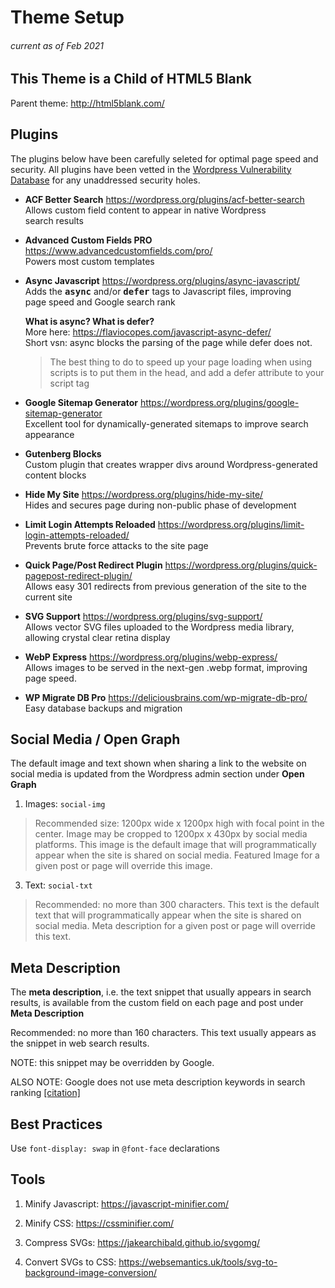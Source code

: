 # Theme Setup
###### current as of Feb 2021

## This Theme is a Child of HTML5 Blank
Parent theme: http://html5blank.com/

## Plugins
The plugins below have been carefully seleted for optimal page speed and security. All plugins have been vetted in the <a href="https://wpscan.com/" target="_blank" rel="noopener">Wordpress Vulnerability Database</a> for any unaddressed security holes.

- **ACF Better Search** https://wordpress.org/plugins/acf-better-search <br />
  Allows custom field content to appear in native Wordpress search&nbsp;results

- **Advanced Custom Fields PRO** https://www.advancedcustomfields.com/pro/ <br />
   Powers most custom templates

- **Async Javascript** https://wordpress.org/plugins/async-javascript/ <br />
Adds the <span style="font-family: monospace; font-style: normal; font-weight: bold;">async</span> and/or <span style="font-family: monospace; font-style: normal; font-weight: bold;">defer</span> tags to Javascript files, improving page&nbsp;speed and Google search&nbsp;rank

  **What is async? What is defer?** <br />
  More here: https://flaviocopes.com/javascript-async-defer/ <br />
  Short vsn: async blocks the parsing of the page while defer does not.
  > The best thing to do to speed up your page loading when using scripts is to put them in the head, and add a defer attribute to your script tag

- **Google Sitemap Generator** https://wordpress.org/plugins/google-sitemap-generator <br />
Excellent tool for dynamically-generated sitemaps to improve search appearance

- **Gutenberg Blocks** <br />
  Custom plugin that creates wrapper divs around Wordpress-generated content blocks

- **Hide My Site** https://wordpress.org/plugins/hide-my-site/ <br />
  Hides and secures page during <span class="white-space: nowrap;">non-public</span> phase of&nbsp;development

- **Limit Login Attempts Reloaded** https://wordpress.org/plugins/limit-login-attempts-reloaded/ <br />
Prevents brute force attacks to the site page <br />

- **Quick Page/Post Redirect Plugin** https://wordpress.org/plugins/quick-pagepost-redirect-plugin/ <br />
  Allows easy 301 redirects from previous generation of the site to the current site

- **SVG Support** https://wordpress.org/plugins/svg-support/ <br />
  Allows vector SVG files uploaded to the Wordpress media library, allowing crystal clear retina display

- **WebP Express**  https://wordpress.org/plugins/webp-express/ <br />
  Allows images to be served in the <span style="white-space: nowrap">next-gen</span> .webp format, improving page&nbsp;speed.

- **WP Migrate DB Pro** https://deliciousbrains.com/wp-migrate-db-pro/ <br />
  Easy database backups and migration


## Social Media / Open Graph
The default image and text shown when sharing a link to the website on social media is updated from the Wordpress admin section under  **Open Graph**

1. Images: `social-img`
>Recommended size: 1200px wide x 1200px high with focal point in the center.
>Image may be cropped to 1200px x 430px by social media platforms.
>This image is the default image that will programmatically appear when the site is shared on social media.
>Featured Image for a given post or page will override this image.

3. Text: `social-txt`
>Recommended: no more than 300 characters.
> This text is the default text that will programmatically appear when the site is shared on social media. Meta description for a given post or page will override this text.





## Meta Description
The **meta description**, i.e. the text snippet that usually appears in search results, is available from the custom field on each page and post under **Meta Description**

Recommended: no more than 160 characters. This text usually appears as the snippet in web search results.

NOTE: this snippet may be overridden by Google.

ALSO NOTE: Google does not use meta description keywords in search ranking <a href="https://webmasters.googleblog.com/2007/12/answering-more-popular-picks-meta-tags.html" target="_blank" rel="noopener">[citation]</a>



## Best Practices

Use `font-display: swap` in `@font-face` declarations



## Tools

1. Minify Javascript: https://javascript-minifier.com/

2. Minify CSS: https://cssminifier.com/

3. Compress SVGs: https://jakearchibald.github.io/svgomg/

4. Convert SVGs to CSS: https://websemantics.uk/tools/svg-to-background-image-conversion/
